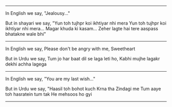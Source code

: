 ___
In English we say,
"Jealousy..."

But in shayari we say,
"Yun toh tujhpr koi ikhtiyar nhi mera
Yun toh tujhpr koi ikhtiyar nhi mera...
Magar khuda ki kasam...
Zeher lagte hai tere aaspass bhatakne
wale bhi"
___

In English we say,
Please don't be angry with me,
Sweetheart

But in Urdu we say,
Tum jo har baat dil se laga leti ho,
Kabhi mujhe lagakr dekhi achha
lagega

___

In English we say,
"You are my last wish..."

But in Urdu we say,
"Haasil toh bohot kuch Krna tha
Zindagi me
Tum aaye toh hasratein tum tak
He mehsoos ho gyi

___
